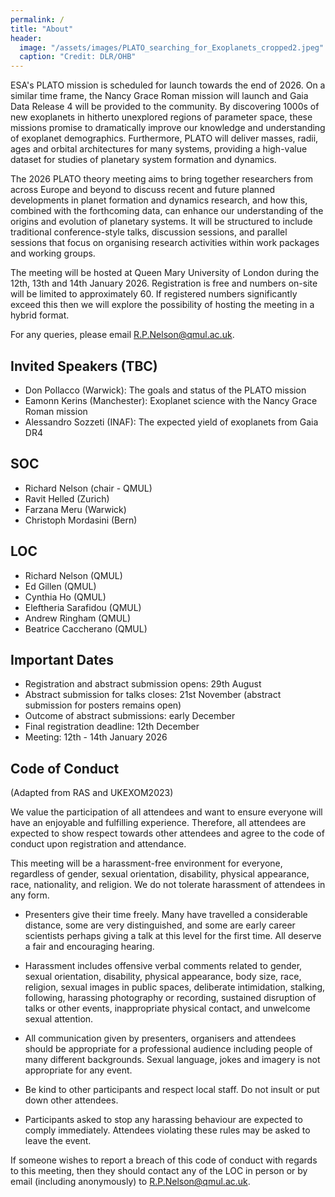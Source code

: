 ```yaml
---
permalink: /
title: "About"
header: 
  image: "/assets/images/PLATO_searching_for_Exoplanets_cropped2.jpeg"
  caption: "Credit: DLR/OHB"
---
```


ESA's PLATO mission is scheduled for launch towards the end of 2026. On a similar time frame, the Nancy Grace Roman mission will launch and Gaia Data Release 4 will be provided to the community. By discovering 1000s of new exoplanets in hitherto unexplored regions of parameter space, these missions promise to dramatically improve our knowledge and understanding of exoplanet demographics. Furthermore, PLATO will deliver masses, radii, ages and orbital architectures for many systems, providing a high-value dataset for studies of planetary system formation and dynamics. 

The 2026 PLATO theory meeting aims to bring together researchers from across Europe and beyond to discuss recent and future planned developments in planet formation and dynamics research, and how this, combined with the forthcoming data, can enhance our understanding of the origins and evolution of planetary systems. It will be structured to include traditional conference-style talks, discussion sessions, and parallel sessions that focus on organising research activities within work packages and working groups.

The meeting will be hosted at Queen Mary University of London during the 12th, 13th and 14th January 2026. Registration is free and numbers on-site will be limited to approximately 60. If registered numbers significantly exceed this then we will explore the possibility of hosting the meeting in a hybrid format.

For any queries, please email [R.P.Nelson@qmul.ac.uk](mailto:R.P.Nelson@qmul.ac.uk).

## Invited Speakers (TBC)
- Don Pollacco (Warwick): The goals and status of the PLATO mission
- Eamonn Kerins (Manchester): Exoplanet science with the Nancy Grace Roman mission
- Alessandro Sozzeti (INAF): The expected yield of exoplanets from Gaia DR4

## SOC
- Richard Nelson (chair - QMUL)
- Ravit Helled (Zurich)
- Farzana Meru (Warwick)
- Christoph Mordasini (Bern)
  
## LOC
- Richard Nelson (QMUL)
- Ed Gillen (QMUL)
- Cynthia Ho (QMUL)
- Eleftheria Sarafidou (QMUL)
- Andrew Ringham (QMUL)
- Beatrice Caccherano (QMUL)

## Important Dates
- Registration and abstract submission opens: 29th August
- Abstract submission for talks closes: 21st November (abstract submission for posters remains open)
- Outcome of abstract submissions: early December
- Final registration deadline: 12th December
- Meeting: 12th - 14th January 2026

## Code of Conduct 

(Adapted from RAS and UKEXOM2023)

We value the participation of all attendees and want to ensure everyone will have an enjoyable and fulfilling experience. Therefore, all attendees are expected to show respect towards other attendees and agree to the code of conduct upon registration and attendance.

This meeting will be a harassment-free environment for everyone, regardless of gender, sexual orientation, disability, physical appearance, race, nationality, and religion. We do not tolerate harassment of attendees in any form.

- Presenters give their time freely. Many have travelled a considerable distance, some are very distinguished, and some are early career scientists perhaps giving a talk at this level for the first time. All deserve a fair and encouraging hearing.

<!-- Please try to be on time for the start of a session, or otherwise enter quietly into the room, refrain from loud conversations outside the doors and switch off mobile phones, and if you must use a laptop, do so inconspicuously in one of the rear seats.  -->

- Harassment includes offensive verbal comments related to gender, sexual orientation, disability, physical appearance, body size, race, religion, sexual images in public spaces, deliberate intimidation, stalking, following, harassing photography or recording, sustained disruption of talks or other events, inappropriate physical contact, and unwelcome sexual attention.

- All communication given by presenters, organisers and attendees should be appropriate for a professional audience including people of many different backgrounds. Sexual language, jokes and imagery is not appropriate for any event.

- Be kind to other participants and respect local staff. Do not insult or put down other attendees.

<!-- - Behave professionally. Remember that harassment and sexist, racist, or exclusionary jokes are not appropriate.  -->

- Participants asked to stop any harassing behaviour are expected to comply immediately. Attendees violating these rules may be asked to leave the event.

If someone wishes to report a breach of this code of conduct with regards to this meeting, then they should contact any of the LOC in person or by email (including anonymously) to [R.P.Nelson@qmul.ac.uk](mailto:R.P.Nelson@qmul.ac.uk).


